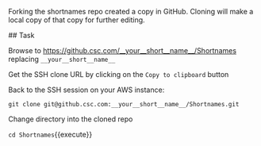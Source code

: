 Forking the shortnames repo created a copy in GitHub. Cloning will make a local copy of that copy for further editing.

## Task

Browse to https://github.csc.com/__your__short__name__/Shortnames replacing `__your__short__name__`

Get the SSH clone URL by clicking on the `Copy to clipboard` button 

Back to the SSH session on your AWS instance:

`git clone git@github.csc.com:__your__short__name__/Shortnames.git`

Change directory into the cloned repo

`cd Shortnames`{{execute}}
